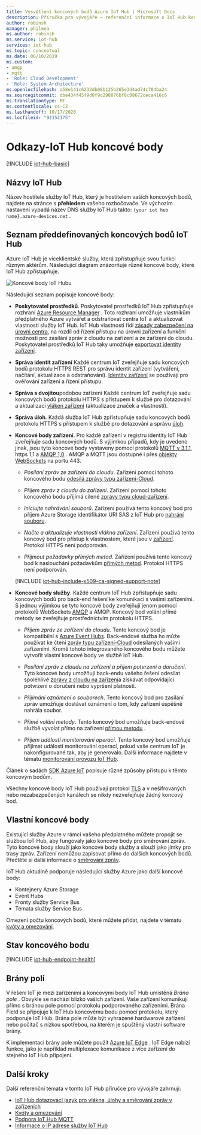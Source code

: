 ```yaml
---
title: Vysvětlení koncových bodů Azure IoT Hub | Microsoft Docs
description: Příručka pro vývojáře – referenční informace o IoT Hub koncové body s přístupem k zařízením a ke službám.
author: robinsh
manager: philmea
ms.author: robinsh
ms.service: iot-hub
services: iot-hub
ms.topic: conceptual
ms.date: 06/10/2019
ms.custom:
- amqp
- mqtt
- 'Role: Cloud Development'
- 'Role: System Architecture'
ms.openlocfilehash: a58e141c6232db08b125b265e3d4ad74c784ba24
ms.sourcegitcommit: dbe434f45f9d0f9d298076bf8c08672ceca416c6
ms.translationtype: MT
ms.contentlocale: cs-CZ
ms.lasthandoff: 10/17/2020
ms.locfileid: "92152175"
---
```

# <a name="reference---iot-hub-endpoints"></a>Odkazy-IoT Hub koncové body

[!INCLUDE [iot-hub-basic](../../includes/iot-hub-basic-partial.md)]

## <a name="iot-hub-names"></a>Názvy IoT Hub

Název hostitele služby IoT Hub, který je hostitelem vašich koncových bodů, najdete na stránce s  **přehledem** vašeho rozbočovače. Ve výchozím nastavení vypadá název DNS služby IoT Hub takto: `{your iot hub name}.azure-devices.net` .

## <a name="list-of-built-in-iot-hub-endpoints"></a>Seznam předdefinovaných koncových bodů IoT Hub

Azure IoT Hub je víceklientské služby, která zpřístupňuje svou funkci různým aktérům. Následující diagram znázorňuje různé koncové body, které IoT Hub zpřístupňuje.

![Koncové body IoT Hubu](./media/iot-hub-devguide-endpoints/endpoints.png)

Následující seznam popisuje koncové body:

* **Poskytovatel prostředků**. Poskytovatel prostředků IoT Hub zpřístupňuje rozhraní [Azure Resource Manager](../azure-resource-manager/management/overview.md) . Toto rozhraní umožňuje vlastníkům předplatného Azure vytvářet a odstraňovat centra IoT a aktualizovat vlastnosti služby IoT Hub. IoT Hub vlastnosti řídí [zásady zabezpečení na úrovni centra](iot-hub-devguide-security.md#access-control-and-permissions), na rozdíl od řízení přístupu na úrovni zařízení a funkční možnosti pro zasílání zpráv z cloudu na zařízení a ze zařízení do cloudu. Poskytovatel prostředků IoT Hub taky umožňuje [exportovat identity zařízení](iot-hub-devguide-identity-registry.md#import-and-export-device-identities).

* **Správa identit zařízení** Každé centrum IoT zveřejňuje sadu koncových bodů protokolu HTTPS REST pro správu identit zařízení (vytváření, načítání, aktualizace a odstraňování). [Identity zařízení](iot-hub-devguide-identity-registry.md) se používají pro ověřování zařízení a řízení přístupu.

* **Správa s dvojitou**podobou zařízení Každé centrum IoT zveřejňuje sadu koncových bodů protokolu HTTPS s přístupem k službě pro dotazování a aktualizaci [vláken zařízení](iot-hub-devguide-device-twins.md) (aktualizace značek a vlastností). 

* **Správa úloh**. Každá služba IoT Hub zpřístupňuje sadu koncových bodů protokolu HTTPS s přístupem k službě pro dotazování a správu [úloh](iot-hub-devguide-jobs.md).

* **Koncové body zařízení**. Pro každé zařízení v registru identity IoT Hub zveřejňuje sadu koncových bodů. S výjimkou případů, kdy je uvedeno jinak, jsou tyto koncové body vystaveny pomocí protokolů [MQTT v 3.1.1](https://mqtt.org/), https 1,1 a [AMQP 1,0](https://www.amqp.org/) . AMQP a MQTT jsou dostupné i přes [objekty WebSockets](https://tools.ietf.org/html/rfc6455) na portu 443.

  * *Posílání zpráv ze zařízení do cloudu*. Zařízení pomocí tohoto koncového bodu [odesílá zprávy typu zařízení-Cloud](iot-hub-devguide-messages-d2c.md).

  * *Příjem zpráv z cloudu do zařízení*. Zařízení pomocí tohoto koncového bodu přijímá cílené [zprávy typu cloud-zařízení](iot-hub-devguide-messages-c2d.md).

  * *Iniciujte nahrávání souborů*. Zařízení používá tento koncový bod pro příjem Azure Storage identifikátor URI SAS z IoT Hub pro [nahrání souboru](iot-hub-devguide-file-upload.md).

  * *Načte a aktualizuje vlastnosti vlákna zařízení*. Zařízení používá tento koncový bod pro přístup k vlastnostem, které jsou v [zařízení](iot-hub-devguide-device-twins.md). Protokol HTTPS není podporován.

  * *Přijmout požadavky přímých metod*. Zařízení používá tento koncový bod k naslouchání požadavkům [přímých metod](iot-hub-devguide-direct-methods.md). Protokol HTTPS není podporován.

  [!INCLUDE [iot-hub-include-x509-ca-signed-support-note](../../includes/iot-hub-include-x509-ca-signed-support-note.md)]

* **Koncové body služby**. Každé centrum IoT Hub zpřístupňuje sadu koncových bodů pro back-end řešení ke komunikaci s vašimi zařízeními. S jednou výjimkou se tyto koncové body zveřejňují jenom pomocí protokolů WebSockets [AMQP](https://www.amqp.org/) a AMQP. Koncový bod volání přímé metody se zveřejňuje prostřednictvím protokolu HTTPS.
  
  * *Příjem zpráv ze zařízení do cloudu*. Tento koncový bod je kompatibilní s [Azure Event Hubs](https://azure.microsoft.com/documentation/services/event-hubs/). Back-endové služba ho může používat ke čtení [zpráv typu zařízení-Cloud](iot-hub-devguide-messages-d2c.md) odesílaných vašimi zařízeními. Kromě tohoto integrovaného koncového bodu můžete vytvořit vlastní koncové body ve službě IoT Hub.
  
  * *Posílání zpráv z cloudu na zařízení a příjem potvrzení o doručení*. Tyto koncové body umožňují back-endu vašeho řešení odesílat spolehlivé [zprávy z cloudu na zařízení](iot-hub-devguide-messages-c2d.md)a získávat odpovídající potvrzení o doručení nebo vypršení platnosti.
  
  * *Přijímání oznámení o souborech*. Tento koncový bod pro zasílání zpráv umožňuje dostávat oznámení o tom, kdy zařízení úspěšně nahrála soubor. 
  
  * *Přímé volání metody*. Tento koncový bod umožňuje back-endové službě vyvolat přímo na zařízení [přímou metodu](iot-hub-devguide-direct-methods.md) .
  
  * *Příjem událostí monitorování operací*. Tento koncový bod umožňuje přijímat události monitorování operací, pokud vaše centrum IoT je nakonfigurované tak, aby je generovalo. Další informace najdete v tématu [monitorování provozu IoT Hub](iot-hub-operations-monitoring.md).

Článek o sadách [SDK Azure IoT](iot-hub-devguide-sdks.md) popisuje různé způsoby přístupu k těmto koncovým bodům.

Všechny koncové body IoT Hub používají protokol [TLS](https://tools.ietf.org/html/rfc5246) a v nešifrovaných nebo nezabezpečených kanálech se nikdy nezveřejňuje žádný koncový bod.

## <a name="custom-endpoints"></a>Vlastní koncové body

Existující služby Azure v rámci vašeho předplatného můžete propojit se službou IoT Hub, aby fungovaly jako koncové body pro směrování zpráv. Tyto koncové body slouží jako koncové body služby a slouží jako jímky pro trasy zpráv. Zařízení nemůžou zapisovat přímo do dalších koncových bodů. Přečtěte si další informace o [směrování zpráv](../iot-hub/iot-hub-devguide-messages-d2c.md).

IoT Hub aktuálně podporuje následující služby Azure jako další koncové body:

* Kontejnery Azure Storage
* Event Hubs
* Fronty služby Service Bus
* Témata služby Service Bus

Omezení počtu koncových bodů, které můžete přidat, najdete v tématu [kvóty a omezování](iot-hub-devguide-quotas-throttling.md).

## <a name="endpoint-health"></a>Stav koncového bodu

[!INCLUDE [iot-hub-endpoint-health](../../includes/iot-hub-include-endpoint-health.md)]

## <a name="field-gateways"></a>Brány polí

V řešení IoT je mezi zařízeními a koncovými body IoT Hub umístěná *Brána pole* . Obvykle se nachází blízko vašich zařízení. Vaše zařízení komunikují přímo s bránou pole pomocí protokolu podporovaného zařízeními. Brána Field se připojuje k IoT Hub koncovému bodu pomocí protokolu, který podporuje IoT Hub. Brána pole může být vyhrazené hardwarové zařízení nebo počítač s nízkou spotřebou, na kterém je spuštěný vlastní software brány.

K implementaci brány pole můžete použít [Azure IoT Edge](../iot-edge/index.yml) . IoT Edge nabízí funkce, jako je například multiplexace komunikace z více zařízení do stejného IoT Hub připojení.

## <a name="next-steps"></a>Další kroky

Další referenční témata v tomto IoT Hub příručce pro vývojáře zahrnují:

* [IoT Hub dotazovací jazyk pro vlákna, úlohy a směrování zpráv v zařízeních](iot-hub-devguide-query-language.md)
* [Kvóty a omezování](iot-hub-devguide-quotas-throttling.md)
* [Podpora IoT Hub MQTT](iot-hub-mqtt-support.md)
* [Informace o IP adrese služby IoT Hub](iot-hub-understand-ip-address.md)